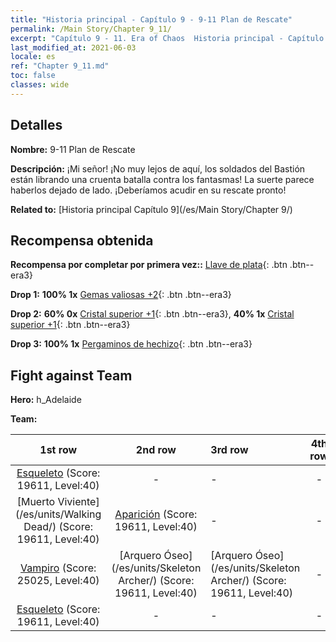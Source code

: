 ```yaml
---
title: "Historia principal - Capítulo 9 - 9-11 Plan de Rescate"
permalink: /Main Story/Chapter 9_11/
excerpt: "Capítulo 9 - 11. Era of Chaos  Historia principal - Capítulo 9_11. 9-11 Plan de Rescate"
last_modified_at: 2021-06-03
locale: es
ref: "Chapter 9_11.md"
toc: false
classes: wide
---
```


## Detalles

 **Nombre:** 9-11 Plan de Rescate

 **Descripción:** ¡Mi señor! ¡No muy lejos de aquí, los soldados del Bastión están librando una cruenta batalla contra los fantasmas! La suerte parece haberlos dejado de lado. ¡Deberíamos acudir en su rescate pronto!

 **Related to:** [Historia principal Capítulo 9](/es/Main Story/Chapter 9/)

## Recompensa obtenida

 **Recompensa por completar por primera vez::** [Llave de plata](/ItemsES/con_693/){: .btn .btn--era3}

 **Drop 1:** **100% 1x** [Gemas valiosas +2](/ItemsES/mat_30/){: .btn .btn--era3}

 **Drop 2:** **60% 0x** [Cristal superior +1](/ItemsES/mat_24/){: .btn .btn--era3}, **40% 1x** [Cristal superior +1](/ItemsES/mat_24/){: .btn .btn--era3}

 **Drop 3:** **100% 1x** [Pergaminos de hechizo](/ItemsES/con_694/){: .btn .btn--era3}


## Fight against Team
 **Hero:** h_Adelaide

 **Team:**


  | 1st row | 2nd row | 3rd row | 4th row |
  |:----:|:----:|:----|:----:|
  | [Esqueleto](/es/units/Skeleton/) (Score: 19611, Level:40)  | - | - | - |
  | [Muerto Viviente](/es/units/Walking Dead/) (Score: 19611, Level:40)  | [Aparición](/es/units/Wight/) (Score: 19611, Level:40)  | - | - |
  | [Vampiro](/es/units/Vampire/) (Score: 25025, Level:40)  | [Arquero Óseo](/es/units/Skeleton Archer/) (Score: 19611, Level:40)  | [Arquero Óseo](/es/units/Skeleton Archer/) (Score: 19611, Level:40)  | - |
  | [Esqueleto](/es/units/Skeleton/) (Score: 19611, Level:40)  | - | - | - |


